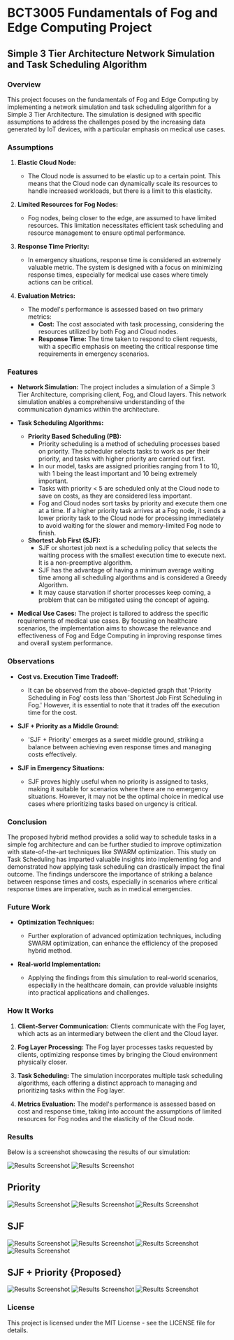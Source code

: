 # BCT3005 Fundamentals of Fog and Edge Computing Project

## Simple 3 Tier Architecture Network Simulation and Task Scheduling Algorithm

### Overview

This project focuses on the fundamentals of Fog and Edge Computing by implementing a network simulation and task scheduling algorithm for a Simple 3 Tier Architecture. The simulation is designed with specific assumptions to address the challenges posed by the increasing data generated by IoT devices, with a particular emphasis on medical use cases.

### Assumptions

1. **Elastic Cloud Node:**
   - The Cloud node is assumed to be elastic up to a certain point. This means that the Cloud node can dynamically scale its resources to handle increased workloads, but there is a limit to this elasticity.

2. **Limited Resources for Fog Nodes:**
   - Fog nodes, being closer to the edge, are assumed to have limited resources. This limitation necessitates efficient task scheduling and resource management to ensure optimal performance.

3. **Response Time Priority:**
   - In emergency situations, response time is considered an extremely valuable metric. The system is designed with a focus on minimizing response times, especially for medical use cases where timely actions can be critical.

4. **Evaluation Metrics:**
   - The model's performance is assessed based on two primary metrics: 
     - **Cost:** The cost associated with task processing, considering the resources utilized by both Fog and Cloud nodes.
     - **Response Time:** The time taken to respond to client requests, with a specific emphasis on meeting the critical response time requirements in emergency scenarios.

### Features

- **Network Simulation:** The project includes a simulation of a Simple 3 Tier Architecture, comprising client, Fog, and Cloud layers. This network simulation enables a comprehensive understanding of the communication dynamics within the architecture.

- **Task Scheduling Algorithms:**
  - **Priority Based Scheduling (PB):**
    - Priority scheduling is a method of scheduling processes based on priority. The scheduler selects tasks to work as per their priority, and tasks with higher priority are carried out first.
    - In our model, tasks are assigned priorities ranging from 1 to 10, with 1 being the least important and 10 being extremely important.
    - Tasks with priority < 5 are scheduled only at the Cloud node to save on costs, as they are considered less important.
    - Fog and Cloud nodes sort tasks by priority and execute them one at a time. If a higher priority task arrives at a Fog node, it sends a lower priority task to the Cloud node for processing immediately to avoid waiting for the slower and memory-limited Fog node to finish.
  - **Shortest Job First (SJF):**
    - SJF or shortest job next is a scheduling policy that selects the waiting process with the smallest execution time to execute next. It is a non-preemptive algorithm.
    - SJF has the advantage of having a minimum average waiting time among all scheduling algorithms and is considered a Greedy Algorithm.
    - It may cause starvation if shorter processes keep coming, a problem that can be mitigated using the concept of ageing.

- **Medical Use Cases:** The project is tailored to address the specific requirements of medical use cases. By focusing on healthcare scenarios, the implementation aims to showcase the relevance and effectiveness of Fog and Edge Computing in improving response times and overall system performance.

### Observations

- **Cost vs. Execution Time Tradeoff:**
  - It can be observed from the above-depicted graph that 'Priority Scheduling in Fog' costs less than 'Shortest Job First Scheduling in Fog.' However, it is essential to note that it trades off the execution time for the cost.

- **SJF + Priority as a Middle Ground:**
  - 'SJF + Priority' emerges as a sweet middle ground, striking a balance between achieving even response times and managing costs effectively.

- **SJF in Emergency Situations:**
  - SJF proves highly useful when no priority is assigned to tasks, making it suitable for scenarios where there are no emergency situations. However, it may not be the optimal choice in medical use cases where prioritizing tasks based on urgency is critical.

### Conclusion

The proposed hybrid method provides a solid way to schedule tasks in a simple fog architecture and can be further studied to improve optimization with state-of-the-art techniques like SWARM optimization. This study on Task Scheduling has imparted valuable insights into implementing fog and demonstrated how applying task scheduling can drastically impact the final outcome. The findings underscore the importance of striking a balance between response times and costs, especially in scenarios where critical response times are imperative, such as in medical emergencies.

### Future Work

- **Optimization Techniques:**
  - Further exploration of advanced optimization techniques, including SWARM optimization, can enhance the efficiency of the proposed hybrid method.

- **Real-world Implementation:**
  - Applying the findings from this simulation to real-world scenarios, especially in the healthcare domain, can provide valuable insights into practical applications and challenges.

### How It Works

1. **Client-Server Communication:** Clients communicate with the Fog layer, which acts as an intermediary between the client and the Cloud layer.

2. **Fog Layer Processing:** The Fog layer processes tasks requested by clients, optimizing response times by bringing the Cloud environment physically closer.

3. **Task Scheduling:** The simulation incorporates multiple task scheduling algorithms, each offering a distinct approach to managing and prioritizing tasks within the Fog layer.

4. **Metrics Evaluation:** The model's performance is assessed based on cost and response time, taking into account the assumptions of limited resources for Fog nodes and the elasticity of the Cloud node.

### Results

Below is a screenshot showcasing the results of our simulation:

![Results Screenshot](screenshots/results/1.png)
![Results Screenshot](screenshots/results/2.png)


## Priority
![Results Screenshot](screenshots/priority.png)
![Results Screenshot](screenshots/priority2.png)
![Results Screenshot](screenshots/priority3.png)


## SJF
![Results Screenshot](screenshots/SJF.png)
![Results Screenshot](screenshots/SJF1.png)
![Results Screenshot](screenshots/SJF2.png)
![Results Screenshot](screenshots/SJF3.png)



## SJF + Priority {Proposed}
![Results Screenshot](./screenshots/SJF_Priority.png)
![Results Screenshot](./screenshots/SJF_Priority1.png)
![Results Screenshot](./screenshots/SJF_Priority2.png)














### License

This project is licensed under the MIT License - see the LICENSE file for details.